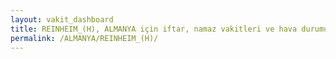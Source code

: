 ```yaml
---
layout: vakit_dashboard
title: REINHEIM_(H), ALMANYA için iftar, namaz vakitleri ve hava durumu - ilçe/eyalet seç
permalink: /ALMANYA/REINHEIM_(H)/
---
```


<script type="text/javascript">
  var GLOBAL_COUNTRY = 'ALMANYA';
  var GLOBAL_CITY = 'REINHEIM_(H)';
  var GLOBAL_STATE = '';
  var lat = 72;
  var lon = 21;
</script>
